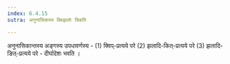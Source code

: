 ```yaml
---
index: 6.4.15
sutra: अनुनासिकस्य क्विझलोः क्ङिति

---
```

अनुनासिकान्तस्य अङ्गस्य उपधावर्णस्य - (1) क्विप्-प्रत्यये परे (2) झलादि-कित्-प्रत्यये परे (3) झलादि-ङित्-प्रत्यये परे - दीर्घादेशः भवति । 